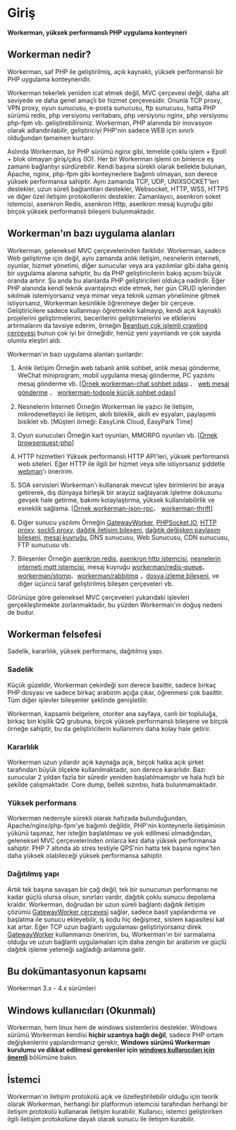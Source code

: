 # Giriş

**Workerman, yüksek performanslı PHP uygulama konteyneri**

## Workerman nedir?
Workerman, saf PHP ile geliştirilmiş, açık kaynaklı, yüksek performanslı bir PHP uygulama konteyneridir.

Workerman tekerlek yeniden icat etmek değil, MVC çerçevesi değil, daha alt seviyede ve daha genel amaçlı bir hizmet çerçevesidir. Onunla TCP proxy, VPN proxy, oyun sunucusu, e-posta sunucusu, ftp sunucusu, hatta PHP sürümü redis, php versiyonu veritabanı, php versiyonu nginx, php versiyonu php-fpm vb. geliştirebilirsiniz. Workerman, PHP alanında bir inovasyon olarak adlandırılabilir, geliştiriciyi PHP'nin sadece WEB için sınırlı olduğundan tamamen kurtarır.

Aslında Workerman, bir PHP sürümü nginx gibi, temelde çoklu işlem + Epoll + blok olmayan giriş/çıkış (IO). Her bir Workerman işlemi on binlerce eş zamanlı bağlantıyı sürdürebilir. Kendi başına sürekli olarak bellekte bulunan, Apache, nginx, php-fpm gibi konteynerlere bağımlı olmayan, son derece yüksek performansa sahiptir. Aynı zamanda TCP, UDP, UNIXSOCKET'leri destekler, uzun süreli bağlantıları destekler, Websocket, HTTP, WSS, HTTPS ve diğer özel iletişim protokollerini destekler. Zamanlayıcı, asenkron soket istemcisi, asenkron Redis, asenkron Http, asenkron mesaj kuyruğu gibi birçok yüksek performanslı bileşeni bulunmaktadır.

## Workerman'ın bazı uygulama alanları
Workerman, geleneksel MVC çerçevelerinden farklıdır. Workerman, sadece Web geliştirme için değil, aynı zamanda anlık iletişim, nesnelerin interneti, oyunlar, hizmet yönetimi, diğer sunucular veya ara yazılımlar gibi daha geniş bir uygulama alanına sahiptir, bu da PHP geliştiricilerin bakış açısını büyük oranda artırır. Şu anda bu alanlarda PHP geliştiricileri oldukça nadirdir. Eğer PHP alanında kendi teknik avantajınızı elde etmek, her gün CRUD işlerinden sıkılmak istemiyorsanız veya mimar veya teknik uzman yönelimine gitmek istiyorsanız, Workerman kesinlikle öğrenmeye değer bir çerçeve. Geliştiricilere sadece kullanmayı öğretmekle kalmayıp, kendi açık kaynaklı projelerini geliştirmelerini, becerilerini geliştirmelerini ve etkilerini artırmalarını da tavsiye ederim, örneğin [Beanbun çok işlemli crawling çerçevesi](https://github.com/kiddyuchina/Beanbun) bunun çok iyi bir örneğidir, henüz yeni yayınlandı ve çok sayıda olumlu eleştiri aldı.

Workerman'ın bazı uygulama alanları şunlardır:

1. Anlık iletişim
Örneğin web tabanlı anlık sohbet, anlık mesaj gönderme, WeChat miniprogram, mobil uygulama mesaj gönderme, PC yazılımı mesaj gönderme vb.
[[Örnek workerman-chat sohbet odası](https://www.workerman.net/workerman-chat) 、 [web mesaj gönderme](https://www.workerman.net/web-sender) 、 [workerman-todpole küçük sohbet odası](https://www.workerman.net/workerman-todpole)]

2. Nesnelerin İnterneti
Örneğin Workerman ile yazıcı ile iletişim, mikrodenetleyici ile iletişim, akıllı bileklik, akıllı ev eşyaları, paylaşımlı bisiklet vb.
[Müşteri örneği: EasyLink Cloud, EasyPark Time]

3. Oyun sunucuları
Örneğin kart oyunları, MMORPG oyunları vb. [[Örnek browserquest-php](https://www.workerman.net/browserquest)]

4. HTTP hizmetleri
Yüksek performanslı HTTP API'leri, yüksek performanslı web siteleri. Eğer HTTP ile ilgili bir hizmet veya site istiyorsanız şiddetle [webman](https://github.com/walkor/webman)'ı öneririm.

5. SOA servisleri
Workerman'ı kullanarak mevcut işlev birimlerini bir araya getirerek, dış dünyaya birleşik bir arayüz sağlayarak işletme dokusunu gevşek hale getirme, bakımı kolaylaştırma, yüksek kullanılabilirlik ve esneklik sağlama. [[Örnek workerman-json-rpc](https://github.com/walkor/workerman-jsonrpc)、 [workerman-thrift](https://github.com/walkor/workerman-thrift)]

6. Diğer sunucu yazılımı
Örneğin [GatewayWorker](https://www.workerman.net/doc/gateway-worker), [PHPSocket.IO](https://www.workerman.net/phpsocket_io), [HTTP proxy](https://github.com/walkor/php-http-proxy), [sock5 proxy](https://github.com/walkor/php-socks5), [dağıtık iletişim bileşeni](https://github.com/walkor/Channel), [dağıtık değişken paylaşım bileşeni](https://github.com/walkor/GlobalData), [mesaj kuyruğu](https://github.com/walkor/workerman-queue), DNS sunucusu, Web Sunucusu, CDN sunucusu, FTP sunucusu vb.

7. Bileşenler
Örneğin [asenkron redis](components/workerman-redis.md), [asenkron http istemcisi](components/workerman-http-client.md), [nesnelerin interneti mqtt istemcisi](components/workerman-mqtt.md), mesaj kuyruğu [workerman/redis-queue](components/workerman-redis-queue.md)、 [workerman/stomp](components/workerman-stomp.md)、[workerman/rabbitmq](components/workerman-rabbitmq.md)  ，[dosya izleme bileşeni](components/file-monitor.md), ve diğer üçüncü taraf geliştirilmiş bileşen çerçeveleri vb.

Görünüşe göre geleneksel MVC çerçeveleri yukarıdaki işlevleri gerçekleştirmekte zorlanmaktadır, bu yüzden Workerman'ın doğuş nedeni de budur.

## Workerman felsefesi
Sadelik, kararlılık, yüksek performans, dağıtılmış yapı.

### **Sadelik**
Küçük güzeldir, Workerman çekirdeği son derece basittir, sadece birkaç PHP dosyası ve sadece birkaç arabirim açığa çıkar, öğrenmesi çok basittir. Tüm diğer işlevler bileşenler şeklinde genişletilir.

Workerman, kapsamlı belgelere, otoriter ana sayfaya, canlı bir topluluğa, birkaç bin kişilik QQ grubuna, birçok yüksek performanslı bileşene ve birçok örneğe sahiptir, bu da geliştiricilerin kullanımını daha kolay hale getirir.

### **Kararlılık**
Workerman uzun yıllardır açık kaynağa açık, birçok halka açık şirket tarafından büyük ölçekte kullanılmaktadır, son derece kararlıdır. Bazı sunucular 2 yıldan fazla bir süredir yeniden başlatılmamıştır ve hala hızlı bir şekilde çalışmaktadır. Core dump, bellek sızıntısı, hata bulunmamaktadır.

### **Yüksek performans**
Workerman nedeniyle sürekli olarak hafızada bulunduğundan, Apache/nginx/php-fpm'ye bağımlı değildir, PHP'nin konteynerle iletişiminin yükünü taşımaz, her isteğin başlatılması ve yok edilmesi olmadığından, geleneksel MVC çerçevelerinden onlarca kez daha yüksek performansa sahiptir. PHP 7 altında ab stres testiyle QPS'nin hatta tek başına nginx'ten daha yüksek olabileceği yüksek performansa sahiptir.

### **Dağıtılmış yapı**
Artık tek başına savaşan bir çağ değil, tek bir sunucunun performansı ne kadar güçlü olursa olsun, sınırları vardır, dağıtık çoklu sunucu depolama kraldır. Workerman, doğrudan bir uzun süreli bağlantı dağıtık iletişim çözümü [GatewayWorker çerçevesi](https://doc2.workerman.net) sağlar, sadece basit yapılandırma ve başlatma ile sunucu ekleyebilir, iş kodu hiç değişmez, sistem kapasitesi kat kat artar. Eğer TCP uzun bağlantı uygulaması geliştiriyorsanız direk [GatewayWorker](https://doc2.workerman.net) kullanmanızı öneririm, bu, Workerman'ın bir sarmalama olduğu ve uzun bağlantı uygulamaları için daha zengin bir arabirim ve güçlü dağıtık işleme yeteneği sağladığı anlamına gelir.

## Bu dokümantasyonun kapsamı
Workerman 3.x - 4.x sürümleri

## Windows kullanıcıları (Okunmalı)
Workerman, hem linux hem de windows sistemlerini destekler. Windows sürümü Workerman kendisi **hiçbir uzantıya bağlı değil**, sadece PHP ortam değişkenlerini yapılandırmanız gerekir, **Windows sürümü Workerman kurulumu ve dikkat edilmesi gerekenler için [windows kullanıcıları için önemli](https://www.workerman.net/windows)** bölümüne bakın.

## İstemci
Workerman'ın iletişim protokolü açık ve özelleştirilebilir olduğu için teorik olarak Workerman, herhangi bir platformun istemcisi tarafından herhangi bir iletişim protokolü kullanarak iletişim kurabilir. Kullanıcı, istemci geliştirirken ilgili iletişim protokolüne dayalı olarak sunucu ile iletişim kurabilir.
